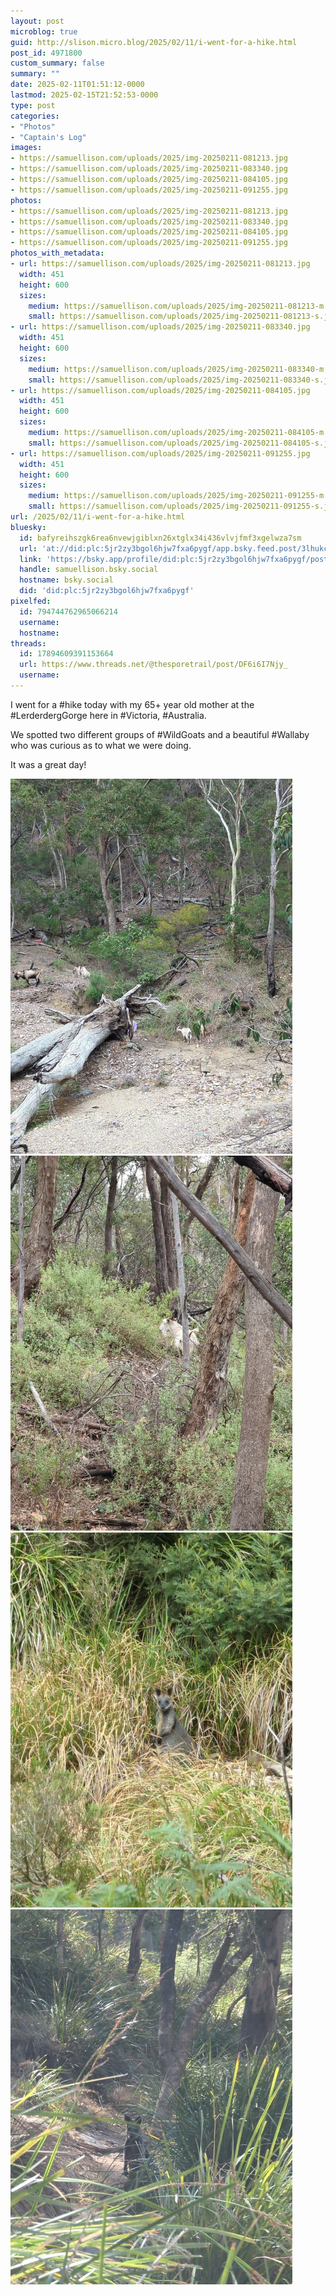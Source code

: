 ```yaml
---
layout: post
microblog: true
guid: http://slison.micro.blog/2025/02/11/i-went-for-a-hike.html
post_id: 4971800
custom_summary: false
summary: ""
date: 2025-02-11T01:51:12-0000
lastmod: 2025-02-15T21:52:53-0000
type: post
categories:
- "Photos"
- "Captain's Log"
images:
- https://samuellison.com/uploads/2025/img-20250211-081213.jpg
- https://samuellison.com/uploads/2025/img-20250211-083340.jpg
- https://samuellison.com/uploads/2025/img-20250211-084105.jpg
- https://samuellison.com/uploads/2025/img-20250211-091255.jpg
photos:
- https://samuellison.com/uploads/2025/img-20250211-081213.jpg
- https://samuellison.com/uploads/2025/img-20250211-083340.jpg
- https://samuellison.com/uploads/2025/img-20250211-084105.jpg
- https://samuellison.com/uploads/2025/img-20250211-091255.jpg
photos_with_metadata:
- url: https://samuellison.com/uploads/2025/img-20250211-081213.jpg
  width: 451
  height: 600
  sizes:
    medium: https://samuellison.com/uploads/2025/img-20250211-081213-m.jpg
    small: https://samuellison.com/uploads/2025/img-20250211-081213-s.jpg
- url: https://samuellison.com/uploads/2025/img-20250211-083340.jpg
  width: 451
  height: 600
  sizes:
    medium: https://samuellison.com/uploads/2025/img-20250211-083340-m.jpg
    small: https://samuellison.com/uploads/2025/img-20250211-083340-s.jpg
- url: https://samuellison.com/uploads/2025/img-20250211-084105.jpg
  width: 451
  height: 600
  sizes:
    medium: https://samuellison.com/uploads/2025/img-20250211-084105-m.jpg
    small: https://samuellison.com/uploads/2025/img-20250211-084105-s.jpg
- url: https://samuellison.com/uploads/2025/img-20250211-091255.jpg
  width: 451
  height: 600
  sizes:
    medium: https://samuellison.com/uploads/2025/img-20250211-091255-m.jpg
    small: https://samuellison.com/uploads/2025/img-20250211-091255-s.jpg
url: /2025/02/11/i-went-for-a-hike.html
bluesky:
  id: bafyreihszgk6rea6nvewjgiblxn26xtglx34i436vlvjfmf3xgelwza7sm
  url: 'at://did:plc:5jr2zy3bgol6hjw7fxa6pygf/app.bsky.feed.post/3lhukcfnfbl24'
  link: 'https://bsky.app/profile/did:plc:5jr2zy3bgol6hjw7fxa6pygf/post/3lhukcfnfbl24'
  handle: samuellison.bsky.social
  hostname: bsky.social
  did: 'did:plc:5jr2zy3bgol6hjw7fxa6pygf'
pixelfed:
  id: 794744762965066214
  username: 
  hostname: 
threads:
  id: 17894609391153664
  url: https://www.threads.net/@thesporetrail/post/DF6i6I7Njy_
  username: 
---
```

I went for a #hike today with my 65+ year old mother at the #LerderdergGorge here in #Victoria, #Australia.

We spotted two different groups of #WildGoats and a beautiful #Wallaby who was curious as to what we were doing. 

It was a great day!

<img src="uploads/2025/img-20250211-081213.jpg" width="451" height="600" alt="A forested area with fallen trees and branches scattered on the ground. Two wild goats are visible in the lower right corner, standing near a large fallen tree trunk. The ground is covered with dry leaves and some green vegetation. The scene is set in a natural, undisturbed environment."><img src="uploads/2025/img-20250211-083340.jpg" width="451" height="600" alt="A forested area with several fallen trees and branches scattered among dense green foliage. A wild goat is visible in the center of the image, partially obscured by the vegetation, blending into the natural, undisturbed environment."><img src="uploads/2025/img-20250211-084105.jpg" width="451" height="600" alt="A wallaby is partially hidden among tall grass and shrubs in a natural setting."><img src="uploads/2025/img-20250211-091255.jpg" width="451" height="600" alt="A cute wallaby is nestled among dense green foliage in a forested area. The wallaby is partially hidden by the vegetation, blending into the natural surroundings. The scene is set in a serene, undisturbed environment with trees and branches scattered around, enhancing the wild and natural feel of the habitat.">
